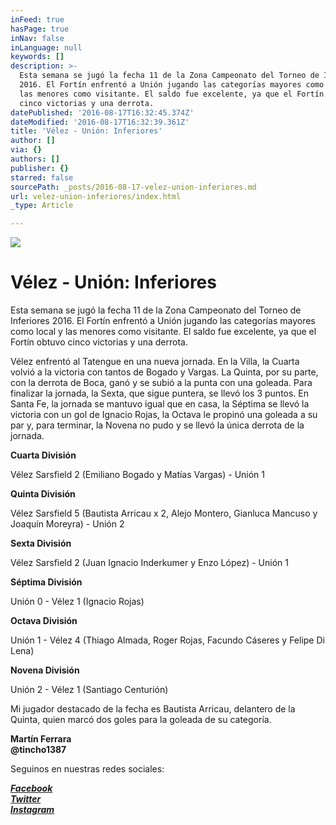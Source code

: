 ```yaml
---
inFeed: true
hasPage: true
inNav: false
inLanguage: null
keywords: []
description: >-
  Esta semana se jugó la fecha 11 de la Zona Campeonato del Torneo de Inferiores
  2016. El Fortín enfrentó a Unión jugando las categorías mayores como local y
  las menores como visitante. El saldo fue excelente, ya que el Fortín obtuvo
  cinco victorias y una derrota.
datePublished: '2016-08-17T16:32:45.374Z'
dateModified: '2016-08-17T16:32:39.361Z'
title: 'Vélez - Unión: Inferiores'
author: []
via: {}
authors: []
publisher: {}
starred: false
sourcePath: _posts/2016-08-17-velez-union-inferiores.md
url: velez-union-inferiores/index.html
_type: Article

---
```

![](https://the-grid-user-content.s3-us-west-2.amazonaws.com/123fbf29-251e-447e-ac6a-842f6cfbe377.jpg)

# Vélez - Unión: Inferiores

Esta semana se jugó la fecha 11 de la Zona Campeonato del Torneo de Inferiores 2016\. El Fortín enfrentó a Unión jugando las categorías mayores como local y las menores como visitante. El saldo fue excelente, ya que el Fortín obtuvo cinco victorias y una derrota.

Vélez enfrentó al Tatengue en una nueva jornada. En la Villa, la Cuarta volvió a la victoria con tantos de Bogado y Vargas. La Quinta, por su parte, con la derrota de Boca, ganó y se subió a la punta con una goleada. Para finalizar la jornada, la Sexta, que sigue puntera, se llevó los 3 puntos. En Santa Fe, la jornada se mantuvo igual que en casa, la Séptima se llevó la victoria con un gol de Ignacio Rojas, la Octava le propinó una goleada a su par y, para terminar, la Novena no pudo y se llevó la única derrota de la jornada.

**Cuarta División**

Vélez Sarsfield 2 (Emiliano Bogado y Matías Vargas) - Unión 1

**Quinta División**

Vélez Sarsfield 5 (Bautista Arricau x 2, Alejo Montero, Gianluca Mancuso y Joaquín Moreyra) - Unión 2

**Sexta División**

Vélez Sarsfield 2 (Juan Ignacio Inderkumer y Enzo López) - Unión 1

**Séptima División**

Unión 0 - Vélez 1 (Ignacio Rojas)

**Octava División**

Unión 1 - Vélez 4 (Thiago Almada, Roger Rojas, Facundo Cáseres y Felipe Di Lena)

**Novena División**

Unión 2 - Vélez 1 (Santiago Centurión)

Mi jugador destacado de la fecha es Bautista Arricau, delantero de la Quinta, quien marcó dos goles para la goleada de su categoría.

**Martín Ferrara**  
**@tincho1387**

Seguinos en nuestras redes sociales:

_**[Facebook][0]**_  
_**[Twitter][1]**_  
_**[Instagram][2]**_

[0]: https://www.facebook.com/pasionfortineraoficial/
[1]: https://twitter.com/PasionFortinera
[2]: https://www.instagram.com/pasionfortinera/